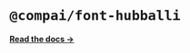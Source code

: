 # `@compai/font-hubballi`

[**Read the docs &rarr;**](https://components.ai/docs/typefaces/hubballi)
